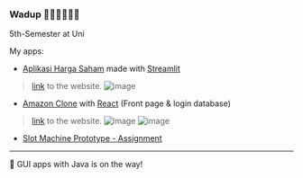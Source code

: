 ### Wadup 🐱‍👤🐱‍🏍🐱‍🚀

5th-Semester at Uni

My apps:
- [Aplikasi Harga Saham](https://github.com/synraax/hargaSahamAppV2) made with [Streamlit](https://streamlit.io)
> [link](https://aplikasihargasaham-app.herokuapp.com) to the website.
![image](https://user-images.githubusercontent.com/75000641/137870730-65bb5867-dba3-4b04-97cc-3e22af2b77f8.png)


- [Amazon Clone](https://github.com/synraax/amazon-clone-clvrpgrmr) with [React](https://reactjs.org) (Front page & login database)
> [link](https://clone-dito.web.app) to the website.
![image](https://user-images.githubusercontent.com/75000641/137871013-4bc0a4f3-ec4c-47c6-bb9d-95dd0c233a75.png)
![image](https://user-images.githubusercontent.com/75000641/137871100-279eecef-f799-444a-b1d6-0ac99975c214.png)


- [Slot Machine Prototype - Assignment](https://slotmachineproto.herokuapp.com/)
---

🔭 GUI apps with Java is on the way!

<!--
**synraax/synraax** is a ✨ _special_ ✨ repository because its `README.md` (this file) appears on your GitHub profile.

Here are some ideas to get you started:

- 🔭 I’m currently working on ...
- 🌱 I’m currently learning ...
- 👯 I’m looking to collaborate on ...
- 🤔 I’m looking for help with ...
- 💬 Ask me about ...
- 📫 How to reach me: ...
- 😄 Pronouns: ...
- ⚡ Fun fact: ...
-->
